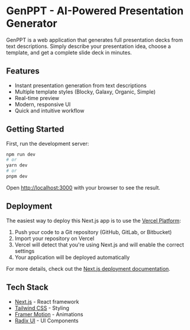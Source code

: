# GenPPT - AI-Powered Presentation Generator

GenPPT is a web application that generates full presentation decks from text descriptions. Simply describe your presentation idea, choose a template, and get a complete slide deck in minutes.

## Features

- Instant presentation generation from text descriptions
- Multiple template styles (Blocky, Galaxy, Organic, Simple)
- Real-time preview
- Modern, responsive UI
- Quick and intuitive workflow

## Getting Started

First, run the development server:

```bash
npm run dev
# or
yarn dev
# or
pnpm dev
```

Open [http://localhost:3000](http://localhost:3000) with your browser to see the result.

## Deployment

The easiest way to deploy this Next.js app is to use the [Vercel Platform](https://vercel.com/new?utm_medium=default-template&filter=next.js&utm_source=create-next-app&utm_campaign=create-next-app-readme):

1. Push your code to a Git repository (GitHub, GitLab, or Bitbucket)
2. Import your repository on Vercel
3. Vercel will detect that you're using Next.js and will enable the correct settings
4. Your application will be deployed automatically

For more details, check out the [Next.js deployment documentation](https://nextjs.org/docs/app/building-your-application/deploying).

## Tech Stack

- [Next.js](https://nextjs.org/) - React framework
- [Tailwind CSS](https://tailwindcss.com) - Styling
- [Framer Motion](https://www.framer.com/motion/) - Animations
- [Radix UI](https://www.radix-ui.com/) - UI Components
